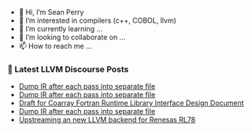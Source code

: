 - 👋 Hi, I’m Sean Perry
- 👀 I’m interested in compilers (c++, COBOL, llvm)
- 🌱 I’m currently learning ...
- 💞️ I’m looking to collaborate on ...
- 📫 How to reach me ...

<!---
s66perry/s66perry is a ✨ special ✨ repository because its `README.md` (this file) appears on your GitHub profile.
You can click the Preview link to take a look at your changes.
--->
### 📕 Latest LLVM Discourse Posts

<!-- DISCOURSE-LLVM:START -->
- [Dump IR after each pass into separate file](https://discourse.llvm.org/t/dump-ir-after-each-pass-into-separate-file/69236#post_3)
- [Dump IR after each pass into separate file](https://discourse.llvm.org/t/dump-ir-after-each-pass-into-separate-file/69236#post_2)
- [Draft for Coarray Fortran Runtime Library Interface Design Document](https://discourse.llvm.org/t/draft-for-coarray-fortran-runtime-library-interface-design-document/69237#post_1)
- [Dump IR after each pass into separate file](https://discourse.llvm.org/t/dump-ir-after-each-pass-into-separate-file/69236#post_1)
- [Upstreaming an new LLVM backend for Renesas RL78](https://discourse.llvm.org/t/upstreaming-an-new-llvm-backend-for-renesas-rl78/69235#post_1)
<!-- DISCOURSE-LLVM:END -->
